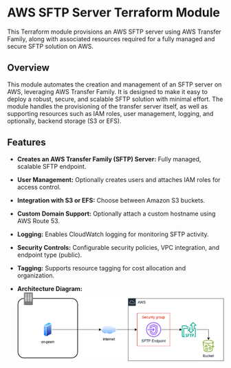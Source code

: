 # AWS SFTP Server Terraform Module

This Terraform module provisions an AWS SFTP server using AWS Transfer Family, along with associated resources required for a fully managed and secure SFTP solution on AWS.

## Overview

This module automates the creation and management of an SFTP server on AWS, leveraging AWS Transfer Family. It is designed to make it easy to deploy a robust, secure, and scalable SFTP solution with minimal effort. The module handles the provisioning of the transfer server itself, as well as supporting resources such as IAM roles, user management, logging, and optionally, backend storage (S3 or EFS).

## Features

- **Creates an AWS Transfer Family (SFTP) Server:** Fully managed, scalable SFTP endpoint.
- **User Management:** Optionally creates users and attaches IAM roles for access control.
- **Integration with S3 or EFS:** Choose between Amazon S3 buckets.

- **Custom Domain Support:** Optionally attach a custom hostname using AWS Route 53.

- **Logging:** Enables CloudWatch logging for monitoring SFTP activity.

- **Security Controls:** Configurable security policies, VPC integration, and endpoint type (public).
- **Tagging:** Supports resource tagging for cost allocation and organization.

- **Architecture Diagram:**
  ![Architecture Diagram](./assets/transfer_family.png)
